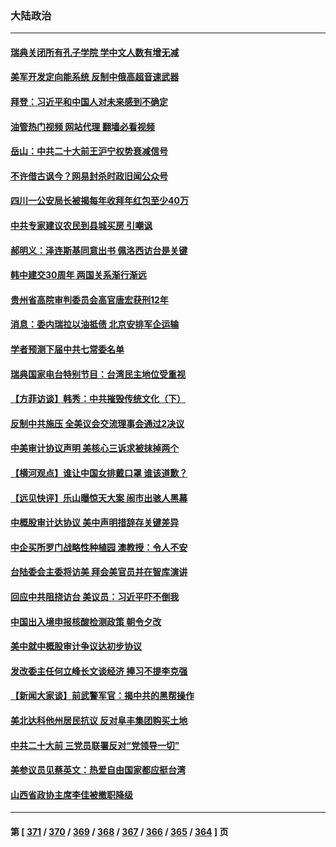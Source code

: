 ### 大陆政治
---
#### [瑞典关闭所有孔子学院 学中文人数有增无减](../../pages/ncid277/n13811571.md?08280045) 
#### [美军开发定向能系统 反制中俄高超音速武器](../../pages/ncid277/n13811549.md?08280045) 
#### [拜登：习近平和中国人对未来感到不确定](../../pages/ncid277/n13811569.md?08280045) 
#### [油管热门视频 网站代理 翻墙必看视频](http://209.222.30.114:81/youtube.html?08280045)
#### [岳山：中共二十大前王沪宁权势衰减信号](../../pages/ncid277/n13811464.md?08280045) 
#### [不许借古讽今？网易封杀时政旧闻公众号](../../pages/ncid277/n13811333.md?08280045) 
#### [四川一公安局长被揭每年收拜年红包至少40万](../../pages/ncid277/n13811488.md?08280045) 
#### [中共专家建议农民到县城买房 引嘲讽](../../pages/ncid277/n13811424.md?08280045) 
#### [郝明义：泽连斯基同意出书 佩洛西访台是关键](../../pages/ncid277/n13811133.md?08280045) 
#### [韩中建交30周年 两国关系渐行渐远](../../pages/ncid277/n13811343.md?08280045) 
#### [贵州省高院审判委员会高官唐宏获刑12年](../../pages/ncid277/n13811130.md?08280045) 
#### [消息：委内瑞拉以油抵债 北京安排军企运输](../../pages/ncid277/n13811146.md?08280045) 
#### [学者预测下届中共七常委名单](../../pages/ncid277/n13811082.md?08280045) 
#### [瑞典国家电台特别节目：台湾民主地位受重视](../../pages/ncid277/n13810737.md?08280045) 
#### [【方菲访谈】韩秀：中共摧毁传统文化（下）](../../pages/ncid277/n13810993.md?08280045) 
#### [反制中共施压 全美议会交流理事会通过2决议](../../pages/ncid277/n13811053.md?08280045) 
#### [中美审计协议声明 美核心三诉求被抹掉两个](../../pages/ncid277/n13810979.md?08280045) 
#### [【横河观点】谁让中国女排戴口罩 谁该道歉？](../../pages/ncid277/n13811034.md?08280045) 
#### [【远见快评】乐山曝惊天大案 闹市出骇人黑幕](../../pages/ncid277/n13811021.md?08280045) 
#### [中概股审计达协议 美中声明措辞存关键差异](../../pages/ncid277/n13810973.md?08280045) 
#### [中企买所罗门战略性种植园 澳教授：令人不安](../../pages/ncid277/n13810943.md?08280045) 
#### [台陆委会主委将访美 拜会美官员并在智库演讲](../../pages/ncid277/n13810778.md?08280045) 
#### [回应中共阻挠访台 美议员：习近平吓不倒我](../../pages/ncid277/n13810941.md?08280045) 
#### [中国出入境申报核酸检测政策 朝令夕改](../../pages/ncid277/n13810913.md?08280045) 
#### [美中就中概股审计争议达初步协议](../../pages/ncid277/n13810874.md?08280045) 
#### [发改委主任何立峰长文谈经济 捧习不提李克强](../../pages/ncid277/n13810803.md?08280045) 
#### [【新闻大家谈】前武警军官：揭中共的黑帮操作](../../pages/ncid277/n13810780.md?08280045) 
#### [美北达科他州居民抗议 反对阜丰集团购买土地](../../pages/ncid277/n13810771.md?08280045) 
#### [中共二十大前 三党员联署反对“党领导一切”](../../pages/ncid277/n13810399.md?08280045) 
#### [美参议员见蔡英文：热爱自由国家都应挺台湾](../../pages/ncid277/n13810597.md?08280045) 
#### [山西省政协主席李佳被撤职降级](../../pages/ncid277/n13810639.md?08280045) 

---
#### 第 [ [371](./371.md?08280045) / [370](./370.md?08280045) / [369](./369.md?08280045) / [368](./368.md?08280045) / [367](./367.md?08280045) / [366](./366.md?08280045) / [365](./365.md?08280045) / [364](./364.md?08280045) ] 页
